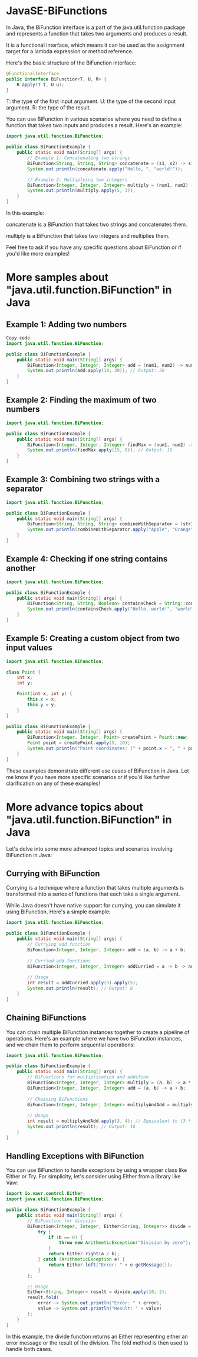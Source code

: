 # JavaSE-BiFunctions

In Java, the BiFunction interface is a part of the java.util.function package and represents a function that takes two arguments and produces a result. 

It is a functional interface, which means it can be used as the assignment target for a lambda expression or method reference.

Here's the basic structure of the BiFunction interface:

```java
@FunctionalInterface
public interface BiFunction<T, U, R> {
    R apply(T t, U u);
}
```

T: the type of the first input argument.
U: the type of the second input argument.
R: the type of the result.

You can use BiFunction in various scenarios where you need to define a function that takes two inputs and produces a result. Here's an example:

```java
import java.util.function.BiFunction;

public class BiFunctionExample {
    public static void main(String[] args) {
        // Example 1: Concatenating two strings
        BiFunction<String, String, String> concatenate = (s1, s2) -> s1 + s2;
        System.out.println(concatenate.apply("Hello, ", "world!"));

        // Example 2: Multiplying two integers
        BiFunction<Integer, Integer, Integer> multiply = (num1, num2) -> num1 * num2;
        System.out.println(multiply.apply(5, 3));
    }
}
```

In this example:

concatenate is a BiFunction that takes two strings and concatenates them.

multiply is a BiFunction that takes two integers and multiplies them.

Feel free to ask if you have any specific questions about BiFunction or if you'd like more examples!

# More samples about "java.util.function.BiFunction" in Java

## Example 1: Adding two numbers

```java
Copy code
import java.util.function.BiFunction;

public class BiFunctionExample {
    public static void main(String[] args) {
        BiFunction<Integer, Integer, Integer> add = (num1, num2) -> num1 + num2;
        System.out.println(add.apply(10, 20)); // Output: 30
    }
}
```

## Example 2: Finding the maximum of two numbers
```java
import java.util.function.BiFunction;

public class BiFunctionExample {
    public static void main(String[] args) {
        BiFunction<Integer, Integer, Integer> findMax = (num1, num2) -> Math.max(num1, num2);
        System.out.println(findMax.apply(15, 8)); // Output: 15
    }
}
```

## Example 3: Combining two strings with a separator
```java
import java.util.function.BiFunction;

public class BiFunctionExample {
    public static void main(String[] args) {
        BiFunction<String, String, String> combineWithSeparator = (str1, str2) -> str1 + " | " + str2;
        System.out.println(combineWithSeparator.apply("Apple", "Orange")); // Output: Apple | Orange
    }
}
```

## Example 4: Checking if one string contains another
```java
import java.util.function.BiFunction;

public class BiFunctionExample {
    public static void main(String[] args) {
        BiFunction<String, String, Boolean> containsCheck = String::contains;
        System.out.println(containsCheck.apply("Hello, world!", "world")); // Output: true
    }
}
```

## Example 5: Creating a custom object from two input values
```java
import java.util.function.BiFunction;

class Point {
    int x;
    int y;

    Point(int x, int y) {
        this.x = x;
        this.y = y;
    }
}

public class BiFunctionExample {
    public static void main(String[] args) {
        BiFunction<Integer, Integer, Point> createPoint = Point::new;
        Point point = createPoint.apply(5, 10);
        System.out.println("Point coordinates: (" + point.x + ", " + point.y + ")");
    }
}
```

These examples demonstrate different use cases of BiFunction in Java. Let me know if you have more specific scenarios or if you'd like further clarification on any of these examples!

# More advance topics about "java.util.function.BiFunction" in Java

Let's delve into some more advanced topics and scenarios involving BiFunction in Java:

## Currying with BiFunction

Currying is a technique where a function that takes multiple arguments is transformed into a series of functions that each take a single argument. 

While Java doesn't have native support for currying, you can simulate it using BiFunction. Here's a simple example:

```java
import java.util.function.BiFunction;

public class BiFunctionExample {
    public static void main(String[] args) {
        // Currying add function
        BiFunction<Integer, Integer, Integer> add = (a, b) -> a + b;
        
        // Curried add functions
        BiFunction<Integer, Integer, Integer> addCurried = a -> b -> add.apply(a, b);
        
        // Usage
        int result = addCurried.apply(3).apply(5);
        System.out.println(result); // Output: 8
    }
}
```

## Chaining BiFunctions

You can chain multiple BiFunction instances together to create a pipeline of operations. Here's an example where we have two BiFunction instances, and we chain them to perform sequential operations:

```java
import java.util.function.BiFunction;

public class BiFunctionExample {
    public static void main(String[] args) {
        // BiFunctions for multiplication and addition
        BiFunction<Integer, Integer, Integer> multiply = (a, b) -> a * b;
        BiFunction<Integer, Integer, Integer> add = (a, b) -> a + b;
        
        // Chaining BiFunctions
        BiFunction<Integer, Integer, Integer> multiplyAndAdd = multiply.andThen(add);
        
        // Usage
        int result = multiplyAndAdd.apply(3, 4); // Equivalent to (3 * 4) + 4
        System.out.println(result); // Output: 16
    }
}
```

## Handling Exceptions with BiFunction

You can use BiFunction to handle exceptions by using a wrapper class like Either or Try. For simplicity, let's consider using Either from a library like Vavr:

```java
import io.vavr.control.Either;
import java.util.function.BiFunction;

public class BiFunctionExample {
    public static void main(String[] args) {
        // BiFunction for division
        BiFunction<Integer, Integer, Either<String, Integer>> divide = (a, b) -> {
            try {
                if (b == 0) {
                    throw new ArithmeticException("Division by zero");
                }
                return Either.right(a / b);
            } catch (ArithmeticException e) {
                return Either.left("Error: " + e.getMessage());
            }
        };

        // Usage
        Either<String, Integer> result = divide.apply(10, 2);
        result.fold(
            error -> System.out.println("Error: " + error),
            value -> System.out.println("Result: " + value)
        );
    }
}
```

In this example, the divide function returns an Either representing either an error message or the result of the division. The fold method is then used to handle both cases.
